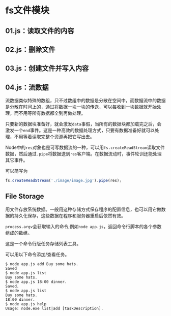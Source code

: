# fs文件模块

## 01.js：读取文件的内容

## 02.js：删除文件

## 03.js：创建文件并写入内容

## 04.js：流数据

流数据类似特殊的数组，只不过数组中的数据是分散在空间中，而数据流中的数据是分散在时间上的，通过将数据一块一块的传送，可以每收到一块数据就开始处理，而不用等所有数据都全到再做处理。

只要新的数据块准备好，就会激发`data`事假，当所有的数据块都加载完之后，会激发一个`end`事件。这是一种高效的数据处理方式，只要有数据准备好就可以处理，不用等着读取完整个资源再把它写出去。

Node中的`res`对象也是可写数据流的一种，可以用`fs.createReadStream`读取文件数据，然后通过`.pipe`将数据送到`res`客户端。在数据流动时，事件轮训还能处理其它事件。

可以简写为

```javascript
fs.createReadStream('./image/image.jpg').pipe(res);
```

## File Storage

用文件存放系统数据。一般用这种存储方式保存程序的配置信息，也可以用它做数据的持久化保存，这些数据在程序和服务器重启后依然有效。

`process.argv`会获取输入的命令,例如`node app.js`，返回命令行脚本的各个参数组成的数组。

这是一个命令行版任务存储列表工具。

可以用以下命令添加/查看任务。

```
$ node app.js add Buy some hats.
Saved
$ node app.js list
Buy some hats.
$ node app.js 18:00 dinner.
Saved.
$ node app.js list
Buy some hats.
18:00 dinner.
$ node app.js help
Usage: node.exe list|add [taskDescription].
```